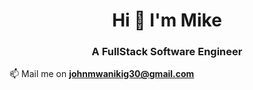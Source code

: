 <h1 align="center">Hi 👋 I'm Mike</h1>
<h3 align="center">A FullStack Software Engineer</h3>

📫 Mail me on  **johnmwanikig30@gmail.com**
